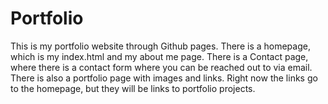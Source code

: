 # Portfolio

This is my portfolio website through Github pages. There is a homepage, which is my index.html and my about me page. There is a Contact page, where there is a contact form where you can be reached out to via email. There is also a portfolio page with images and links. Right now the links go to the homepage, but they will be links to portfolio projects.